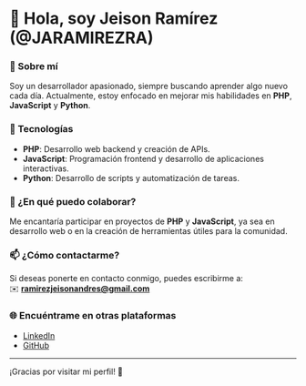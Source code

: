 # 👋 Hola, soy Jeison Ramírez (@JARAMIREZRA)

### 🌱 Sobre mí
Soy un desarrollador apasionado, siempre buscando aprender algo nuevo cada día. Actualmente, estoy enfocado en mejorar mis habilidades en **PHP**, **JavaScript** y **Python**.

### 🚀 Tecnologías
- **PHP**: Desarrollo web backend y creación de APIs.
- **JavaScript**: Programación frontend y desarrollo de aplicaciones interactivas.
- **Python**: Desarrollo de scripts y automatización de tareas.

### 💬 ¿En qué puedo colaborar?
Me encantaría participar en proyectos de **PHP** y **JavaScript**, ya sea en desarrollo web o en la creación de herramientas útiles para la comunidad.

### 📫 ¿Cómo contactarme?
Si deseas ponerte en contacto conmigo, puedes escribirme a:  
✉️ **ramirezjeisonandres@gmail.com**

### 🌐 Encuéntrame en otras plataformas
- [LinkedIn](https://www.linkedin.com/in/jeison-andres-ramirez-87a46056/)
- [GitHub](https://github.com/JARAMIREZRA)

---

¡Gracias por visitar mi perfil! 🚀
